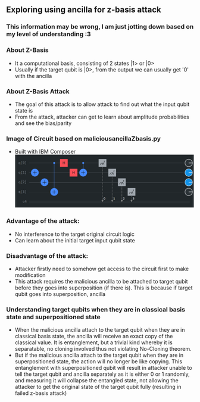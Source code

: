 ## Exploring using ancilla for z-basis attack

### This information may be wrong, I am just jotting down based on my level of understanding :3

### About Z-Basis
- It a computational basis, consisting of 2 states |1> or |0>
- Usually if the target qubit is |0>, from the output we can usually get '0' with the ancilla

### About Z-Basis Attack
- The goal of this attack is to allow attack to find out what the input qubit state is
- From the attack, attacker can get to learn about amplitude probabilities and see the bias/parity

### Image of Circuit based on maliciousancillaZbasis.py
- Built with IBM Composer
![alt text](maliciousancillaZbasiscircuit.png)


### Advantage of the attack:
- No interference to the target original circuit logic
- Can learn about the initial target input qubit state

### Disadvantage of the attack:
- Attacker firstly need to somehow get access to the circuit first to make modification
- This attack requires the malicious ancilla to be attached to target qubit before they goes into superposition (if there is). This is because if target qubit goes into superposition, ancilla 


### Understanding target qubits when they are in classical basis state and superpositioned state
- When the malicious ancilla attach to the target qubit when they are in classical basis state, the ancilla will receive an exact copy of the classical value. It is entanglement, but a trivial kind whereby it is separatable, no cloning involved thus not violating No-Cloning theorem.
- But if the malicious ancilla attach to the target qubit when they are in superpositioned state, the action will no longer be like copying. This entanglement with superpositioned qubit will result in attacker unable to tell the target qubit and ancilla separately as it is either 0 or 1 randomly, and measuring it will collapse the entangled state, not allowing the attacker to get the original state of the target qubit fully (resulting in failed z-basis attack)

